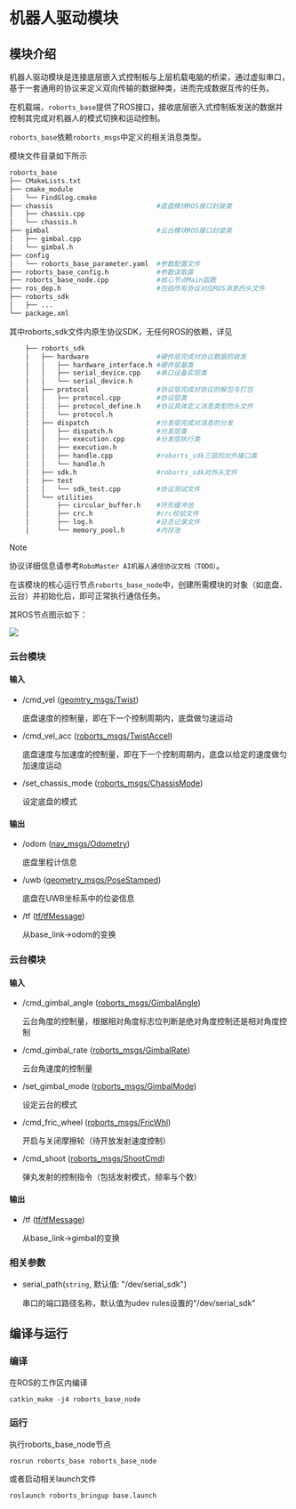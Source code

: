 # 机器人驱动模块

## 模块介绍

机器人驱动模块是连接底层嵌入式控制板与上层机载电脑的桥梁，通过虚拟串口，基于一套通用的协议来定义双向传输的数据种类，进而完成数据互传的任务。

在机载端，`roborts_base`提供了ROS接口，接收底层嵌入式控制板发送的数据并控制其完成对机器人的模式切换和运动控制。

`roborts_base`依赖`roborts_msgs`中定义的相关消息类型。

模块文件目录如下所示
```bash
roborts_base
├── CMakeLists.txt
├── cmake_module
│   └── FindGlog.cmake
├── chassis                          #底盘模块ROS接口封装类
│   ├── chassis.cpp
│   └── chassis.h
├── gimbal                           #云台模块ROS接口封装类
│   ├── gimbal.cpp
│   └── gimbal.h
├── config
│   └── roborts_base_parameter.yaml  #参数配置文件
├── roborts_base_config.h            #参数读取类
├── roborts_base_node.cpp            #核心节点Main函数
├── ros_dep.h                        #包括所有协议对应ROS消息的头文件
├── roborts_sdk                     
│   ├── ...
└── package.xml
```
其中roborts_sdk文件内原生协议SDK，无任何ROS的依赖，详见
```bash
    ├── roborts_sdk
    │   ├── hardware                 #硬件层完成对协议数据的收发
    │   │   ├── hardware_interface.h #硬件层基类
    │   │   ├── serial_device.cpp    #串口设备实现类
    │   │   └── serial_device.h
    │   ├── protocol                 #协议层完成对协议的解包与打包
    │   │   ├── protocol.cpp         #协议层类
    │   │   ├── protocol_define.h    #协议具体定义消息类型的头文件
    │   │   └── protocol.h
    │   ├── dispatch                 #分发层完成对消息的分发
    │   │   ├── dispatch.h           #分发层类
    │   │   ├── execution.cpp        #分发层执行类
    │   │   ├── execution.h
    │   │   ├── handle.cpp           #roborts_sdk三层的对外接口类
    │   │   └── handle.h
    │   ├── sdk.h                    #roborts_sdk对外头文件
    │   ├── test
    │   │   └── sdk_test.cpp         #协议测试文件
    │   └── utilities
    │       ├── circular_buffer.h    #环形缓冲池
    │       ├── crc.h                #crc校验文件
    │       ├── log.h                #日志记录文件
    │       └── memory_pool.h        #内存池
```

>[!Note]
>协议详细信息请参考`RoboMaster AI机器人通信协议文档（TODO）`。


在该模块的核心运行节点`roborts_base_node`中，创建所需模块的对象（如底盘、云台）并初始化后，即可正常执行通信任务。

其ROS节点图示如下：

![](https://rm-static.djicdn.com/documents/20758/c83bd9a96d0881547553169167234981.png)

### 云台模块

#### 输入

* /cmd_vel ([geomtry_msgs/Twist]())

  底盘速度的控制量，即在下一个控制周期内，底盘做匀速运动

* /cmd_vel_acc ([roborts_msgs/TwistAccel]())

  底盘速度与加速度的控制量，即在下一个控制周期内，底盘以给定的速度做匀加速度运动

* /set_chassis_mode ([roborts_msgs/ChassisMode]())

  设定底盘的模式

#### 输出

* /odom ([nav_msgs/Odometry]())

  底盘里程计信息

* /uwb ([geometry_msgs/PoseStamped]())

  底盘在UWB坐标系中的位姿信息

* /tf ([tf/tfMessage](http://docs.ros.org/api/tf/html/msg/tfMessage.html))

  从base_link->odom的变换


### 云台模块

#### 输入

* /cmd_gimbal_angle ([roborts_msgs/GimbalAngle]())

  云台角度的控制量，根据相对角度标志位判断是绝对角度控制还是相对角度控制

* /cmd_gimbal_rate ([roborts_msgs/GimbalRate]())

  云台角速度的控制量

* /set_gimbal_mode ([roborts_msgs/GimbalMode]())

  设定云台的模式

* /cmd_fric_wheel ([roborts_msgs/FricWhl]())

  开启与关闭摩擦轮（待开放发射速度控制）

* /cmd_shoot ([roborts_msgs/ShootCmd]())

  弹丸发射的控制指令（包括发射模式，频率与个数）

#### 输出

* /tf ([tf/tfMessage](http://docs.ros.org/api/tf/html/msg/tfMessage.html))
  
  从base_link->gimbal的变换

### 相关参数

* serial_path(`string`, 默认值: "/dev/serial_sdk")

    串口的端口路径名称，默认值为udev rules设置的"/dev/serial_sdk"

## 编译与运行

### 编译

在ROS的工作区内编译

```shell
catkin_make -j4 roborts_base_node
```

### 运行

执行roborts_base_node节点

```shell
rosrun roborts_base roborts_base_node
```

或者启动相关launch文件

```shell
roslaunch roborts_bringup base.launch
```


